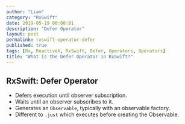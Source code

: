 ```yaml
---
author: "Liam"
category: "RxSwift"
date: 2019-05-19 00:00:01
description: "Defer Operator"
layout: post
permalink: rxswift-operator-defer
published: true
tags: [Rx, ReactiveX, RxSwift, Defer, Operators, Operators]
title: "What is the Defer Operator in RxSwift?"
---
```


## RxSwift: Defer Operator

- Defers execution until observer subscription.
- Waits until an observer subscribes to it.
- Generates an `Observable`, typically with an observable factory.
- Different to `.just` which executes before creating the Observable.
